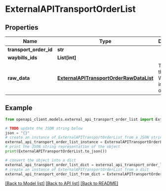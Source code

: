 # ExternalAPITransportOrderList


## Properties

Name | Type | Description | Notes
------------ | ------------- | ------------- | -------------
**transport_order_id** | **str** |  | [readonly] 
**waybills_ids** | **List[int]** |  | [readonly] 
**raw_data** | [**ExternalAPITransportOrderRawDataList**](ExternalAPITransportOrderRawDataList.md) | The IDs of the Waybiller internal objects | [readonly] 

## Example

```python
from openapi_client.models.external_api_transport_order_list import ExternalAPITransportOrderList

# TODO update the JSON string below
json = "{}"
# create an instance of ExternalAPITransportOrderList from a JSON string
external_api_transport_order_list_instance = ExternalAPITransportOrderList.from_json(json)
# print the JSON string representation of the object
print(ExternalAPITransportOrderList.to_json())

# convert the object into a dict
external_api_transport_order_list_dict = external_api_transport_order_list_instance.to_dict()
# create an instance of ExternalAPITransportOrderList from a dict
external_api_transport_order_list_from_dict = ExternalAPITransportOrderList.from_dict(external_api_transport_order_list_dict)
```
[[Back to Model list]](../README.md#documentation-for-models) [[Back to API list]](../README.md#documentation-for-api-endpoints) [[Back to README]](../README.md)


